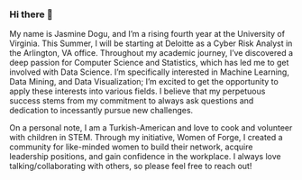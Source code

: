 ### Hi there 👋

My name is Jasmine Dogu, and I’m a rising fourth year at the University of Virginia. This Summer, I will be starting at Deloitte as a Cyber Risk Analyst in the Arlington, VA office. Throughout my academic journey, I’ve discovered a deep passion for Computer Science and Statistics, which has led me to get involved with Data Science. I’m specifically interested in Machine Learning, Data Mining, and Data Visualization; I’m excited to get the opportunity to apply these interests into various fields. I believe that my perpetuous success stems from my commitment to always ask questions and dedication to incessantly pursue new challenges.

On a personal note, I am a Turkish-American and love to cook and volunteer with children in STEM. Through my initiative, Women of Forge, I created a community for like-minded women to build their network, acquire leadership positions, and gain confidence in the workplace. I always love talking/collaborating with others, so please feel free to reach out!



<!--
**jasminedogu/jasminedogu** is a ✨ _special_ ✨ repository because its `README.md` (this file) appears on your GitHub profile.

Here are some ideas to get you started:

- 🔭 I’m currently working on ...
- 🌱 I’m currently learning ...
- 👯 I’m looking to collaborate on ...
- 🤔 I’m looking for help with ...
- 💬 Ask me about ...
- 📫 How to reach me: ...
- 😄 Pronouns: ...
- ⚡ Fun fact: ...
-->
